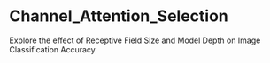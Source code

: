 # Channel_Attention_Selection
Explore the effect of Receptive Field Size and Model Depth on Image Classification Accuracy
